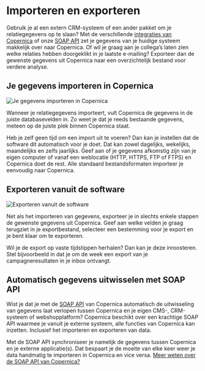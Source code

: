 # Importeren en exporteren

Gebruik je al een extern CRM-systeem of een ander pakket om je
relatiegegevens op te slaan? Met de verschillende [integraties van
Copernica](./integrations.md "integraties")
of onze [SOAP API](./soap-api-documentation.md "SOAP API")
zet je gegevens van je huidige systeem makkelijk over naar Copernica. Of
wil je graag aan je collega’s laten zien welke relaties hebben
doorgeklikt in je laatste e-mailing?
Exporteer dan de gewenste gegevens uit Copernica naar een overzichtelijk
bestand voor verdere analyse.

Je gegevens importeren in Copernica
-----------------------------------

![Je gegevens importeren in
Copernica](../images/nl-importeer.png "Je gegevens importeren in Copernica")

Wanneer je relatiegegevens importeert, vult Copernica de gegevens in de
juiste databasevelden in. Zo weet je dat je reeds bestaande gegevens,
meteen op de juiste plek binnen Copernica staat.

Heb je zelf geen tijd om een import uit te voeren? Dan kan je instellen
dat de software dit automatisch voor je doet. Dat kan zowel dagelijks,
wekelijks, maandelijks en zelfs jaarlijks. Geef aan of je gegevens
afkomstig zijn van je eigen computer of vanaf een weblocatie (HTTP,
HTTPS, FTP of FTPS) en Copernica doet de rest. Alle standaard
bestandsformaten importeer je eenvoudig naar Copernica.

Exporteren vanuit de software
-----------------------------

![Exporteren vanuit de
software](../images/nl-exporteer.png "Exporteren vanuit de software")

Net als het importeren van gegevens, exporteer je in slechts enkele
stappen de gewenste gegevens uit Copernica. Geef aan welke velden je
graag terugziet in je exportbestand, selecteer een bestemming voor je
export en je bent klaar om te exporteren.

Wil je de export op vaste tijdstippen herhalen? Dan kan je deze
inroosteren. Stel bijvoorbeeld in dat je om de week een export van je
campagneresultaten in je inbox ontvangt.

Automatisch gegevens uitwisselen met SOAP API
---------------------------------------------

Wist je dat je met de [SOAP
API](./soap-api-documentation.md "SOAP API")
van Copernica automatisch de uitwisseling van gegevens laat verlopen
tussen Copernica en je eigen CMS-, CRM-systeem of webshopplatform?
Copernica beschikt over een krachtige SOAP API waarmee je vanuit je
externe systeem, alle functies van Copernica kan inzetten. Inclusief het
importeren en exporteren van data.

Met de SOAP API synchroniseer je namelijk de gegevens tussen Copernica
en je externe applicatie(s). Dat bespaart je de moeite van elke keer
weer je data handmatig te importeren in Copernica en vice versa.
[Meer weten over de SOAP API van
Copernica?](./soap-api-documentation.md "Meer weten over de SOAP API")
